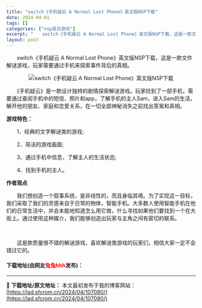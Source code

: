 ```yaml
---
title: "switch《手机疑云 A Normal Lost Phone》英文版NSP下载"
date: 2024-04-01
tags: []
categories: ["nsp英日游戏"]
excerpt: "　　switch《手机疑云 A Normal Lost Phone》英文版NSP下载，这是一款文件解谜游戏，玩家需要通过手机来探索事件背后的真相。 　　《手机疑云》是一款设计独特的剧情探索解谜游戏。玩家捡到了一部手机，需要通过查阅手机中的短信、照片和app，了解手机的主人Sam，进入Sam的生活，解&hellip;"
layout: post
---
```


 <p>　　switch《手机疑云 A Normal Lost Phone》英文版NSP下载，这是一款文件解谜游戏，玩家需要通过手机来探索事件背后的真相。</p> <p align="center"><img align="" border="0" src="https://lad.sfcrom.cn/wp-content/uploads/2024/04/20240401_660a33fa0ec24.webp" alt="switch《手机疑云 A Normal Lost Phone》英文版NSP下载" /></p> <p>　　《手机疑云》是一款设计独特的剧情探索解谜游戏。玩家捡到了一部手机，需要通过查阅手机中的短信、照片和app，了解手机的主人Sam，进入Sam的生活，解开他的朋友、家庭和恋爱关系，在一切全部神秘消失之前找出答案和真相。</p> <p><strong>游戏特色：</strong></p> <p>　　1、经典的文字解谜类的游戏;</p> <p>　　2、简洁的游戏画面;</p> <p>　　3、通过手机中信息，了解主人的生活状态;</p> <p>　　4、找到手机的主人。</p> <p><strong>作者观点</strong></p> <p>　　我们想创造一个叙事系统，是非线性的，而且身临其境。为了实现这一目标，我们采取了我们的灵感来自于日常的物体，智能手机。大多数人使用智能手机在他们的日常生活中，并会本能地知道怎么用它做，什么寻找如果他们要找到一个在大街上。通过使用这种媒介，我们能够创造出玩家与主角之间有密切的联系。</p> <p>&nbsp;</p> <p>　　这是款质量很不错的解谜游戏，喜欢解谜类游戏的玩家们，相信大家一定不会错过它的。</p> <p><h4>下载地址(由网友<font color="red">兔兔hhh</font>发布)：</h4></p> 

---
📖 **下载地址/原文地址：** 本文最初发布于我的博客网站：[https://lad.sfcrom.cn/2024/04/107080/](https://lad.sfcrom.cn/2024/04/107080/)
